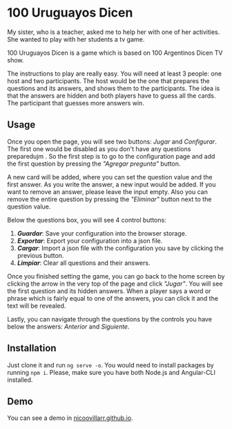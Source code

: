 # 100 Uruguayos Dicen

My sister, who is a teacher, asked me to help her with one of her activities. She wanted to play with her students a tv game.

100 Uruguayos Dicen is a game which is based on 100 Argentinos Dicen TV show.

The instructions to play are really easy. You will need at least 3 people: one host and two participants. The host would be the one that prepares the questions and its answers, and shows them to the participants. The idea is that the answers are hidden and both players have to guess all the cards. The participant that guesses more answers win.

## Usage

Once you open the page, you will see two buttons: _Jugar_ and _Configurar_. The first one would be disabled as you don't have any questions preparedujm . So the first step is to go to the configuration page and add the first question by pressing the _"Agregar pregunta"_ button.

A new card will be added, where you can set the question value and the first answer. As you write the answer, a new input would be added. If you want to remove an answer, please leave the input empty. Also you can remove the entire question by pressing the _"Eliminar"_ button next to the question value.

Below the questions box, you will see 4 control buttons:
1. **_Guardar_**: Save your configuration into the browser storage.
2. **_Exportar_**: Export your configuration into a json file.
3. **_Cargar_**: Import a json file with the configuration you save by clicking the previous button.
4. **_Limpiar_**: Clear all questions and their answers.

Once you finished setting the game, you can go back to the home screen by clicking the arrow in the very top of the page and click _"Jugar"_. You will see the first question and its hidden answers. When a player says a word or phrase which is fairly equal to one of the answers, you can click it and the text will be revealed.

Lastly, you can navigate through the questions by the controls you have below the answers: _Anterior_ and _Siguiente_.

## Installation

Just clone it and run ```ng serve -o```.
You would need to install packages by running ```npm i```.
Please, make sure you have both Node.js and Angular-CLI installed.

## Demo

You can see a demo in [nicoovillarr.github.io](https://nicoovillarr.github.io).
